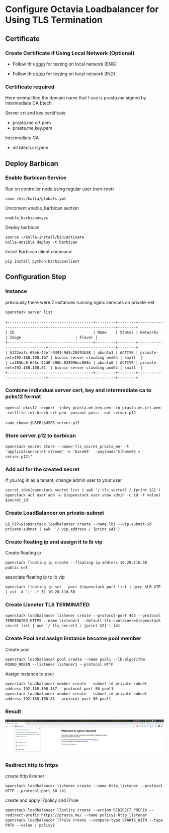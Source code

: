 # Configure Octavia Loadbalancer for Using TLS Termination

## Certificate

### Create Certificate if Using Local Network (Optional)

- Follow this [step](https://dadhacks.org/2017/12/27/building-a-root-ca-and-an-intermediate-ca-using-openssl-and-debian-stretch/) for testing on local network (ENG)

- Follow this [step](https://medium.com/prastamaha/konfigurasi-root-ca-intermediate-ca-server-certificate-f7484dc2be24) for testing on local network (IND)

### __Certificate required__
Here exemplified the domain name that I use is prasta.me signed by intermediate CA btech

Server crt and key certificate

- prasta.me.crt.pem
- prasta.me.key.pem

Intermediate CA

- int.btech.crt.pem

## Deploy Barbican

### Enable Barbican Service

Run on controller node using regular user (non-root)

```
nano /etc/kolla/globals.yml
```

Uncoment enable_barbican section
```
enable_barbican=yes
```

Deploy barbican
```
source ~/kolla-install/bin/activate
kolla-ansible deploy -t barbican
```
Install Barbican client command

```
pip install python-barbicanclient
```
## Configuration Step

### Instance
previously there were 2 instances running nginx services on private-net

```
openstack server list

+--------------------------------------+---------+--------+-----------------------------+------------------------------+--------+
| ID                                   | Name    | Status | Networks                    | Image                        | Flavor |
+--------------------------------------+---------+--------+-----------------------------+------------------------------+--------+
| b122eafc-69eb-43ef-9391-9d5c28491b58 | ubuntu1 | ACTIVE | private-net=192.168.100.167 | bionic-server-cloudimg-amd64 | small  |
| ca385bc8-646c-42d0-b96b-038996ac068e | ubuntu0 | ACTIVE | private-net=192.168.100.81  | bionic-server-cloudimg-amd64 | small  |
+--------------------------------------+---------+--------+-----------------------------+------------------------------+--------+
```

### Combine individual server cert, key and intermediate ca to pcks12 format

```
openssl pkcs12 -export -inkey prasta.me.key.pem -in prasta.me.crt.pem -certfile int.btech.crt.pem -passout pass: -out server.p12

sudo chown $USER:$USER server.p12
```



### Store server.p12 to barbican

```
openstack secret store --name='tls_secret_prasta_me' -t 'application/octet-stream' -e 'base64' --payload="$(base64 < server.p12)"
```
### Add acl for the created secret

if you log in as a tenant, change admin user to your user

```
secret_id=$(openstack secret list | awk '/ tls_secret1 / {print $2}')
openstack acl user add -u $(openstack user show admin -c id -f value) $secret_id
```


### Create LoadBalancer on private-subnet

```
LB_VIP=$(openstack loadbalancer create --name lb1 --vip-subnet-id private-subnet | awk  '/ vip_address / {print $4}')
```

### Create floating ip and assign it to lb vip

Create floating ip
```
openstack floating ip create --floating-ip-address 10.20.110.50 public-net
```

associate floating ip to lb vip
```
openstack floating ip set --port $(openstack port list | grep $LB_VIP | cut -d '|' -f 3) 10.20.110.50
```

### Create Lisneter TLS TERMINATED

```
openstack loadbalancer listener create --protocol-port 443 --protocol TERMINATED_HTTPS --name listener1 --default-tls-container=$(openstack secret list | awk '/ tls_secret1 / {print $2}') lb1
```

### Create Pool and assign instance become pool member

Create pool
```
openstack loadbalancer pool create --name pool1 --lb-algorithm ROUND_ROBIN --listener listener1 --protocol HTTP
```

Assign instance to pool
```
openstack loadbalancer member create --subnet-id private-subnet --address 192.168.100.167 --protocol-port 80 pool1
openstack loadbalancer member create --subnet-id private-subnet --address 192.168.100.81 --protocol-port 80 pool1
```

### Result
![tls](../images/tls-terminated.png)

### Redirect http to https

create http listener
```
openstack loadbalancer listener create --name http_listener --protocol HTTP --protocol-port 80 lb1
```

create and apply l7policy and l7rule
```
openstack loadbalancer l7policy create --action REDIRECT_PREFIX --redirect-prefix https://prasta.me/ --name policy1 http_listener
openstack loadbalancer l7rule create --compare-type STARTS_WITH --type PATH --value / policy1
```
